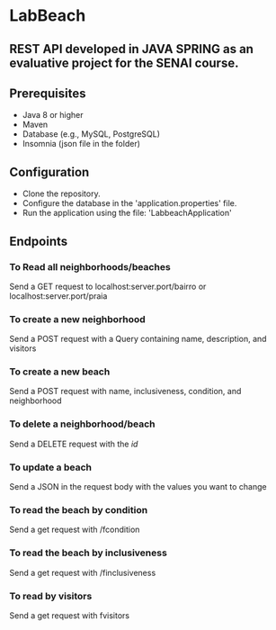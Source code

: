 # LabBeach

## REST API developed in JAVA SPRING as an evaluative project for the SENAI course.

## Prerequisites
- Java 8 or higher
- Maven
- Database (e.g., MySQL, PostgreSQL)
- Insomnia (json file in the folder)

## Configuration
- Clone the repository.
- Configure the database in the 'application.properties' file.
- Run the application using the file: 'LabbeachApplication'


## Endpoints

### To Read all neighborhoods/beaches
Send a GET request to localhost:server.port/bairro or localhost:server.port/praia

### To create a new neighborhood
Send a POST request with a Query containing name, description, and visitors

### To create a new beach
Send a POST request with name, inclusiveness, condition, and neighborhood

### To delete a neighborhood/beach
Send a DELETE request with the *id*

### To update a beach
Send a JSON in the request body with the values you want to change

### To read the beach by condition
Send a get request with /fcondition

### To read the beach by inclusiveness
Send a get request with /finclusiveness

### To read by visitors
Send a get request with fvisitors


